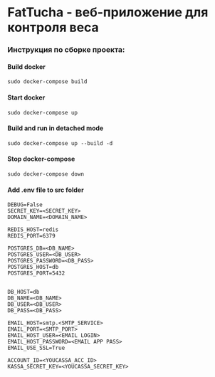 # FatTucha - веб-приложение для контроля веса

<h3> Инструкция по сборке проекта:</h3>

#### Build docker

```
sudo docker-compose build
```

#### Start docker

```
sudo docker-compose up
```

#### Build and run in detached mode

```
sudo docker-compose up --build -d
```

#### Stop docker-compose

```
sudo docker-compose down
```
#### Add .env file to src folder 

```
DEBUG=False
SECRET_KEY=<SECRET_KEY>
DOMAIN_NAME=<DOMAIN_NAME>

REDIS_HOST=redis
REDIS_PORT=6379

POSTGRES_DB=<DB_NAME>
POSTGRES_USER=<DB_USER>
POSTGRES_PASSWORD=<DB_PASS>
POSTGRES_HOST=db
POSTGRES_PORT=5432


DB_HOST=db
DB_NAME=<DB_NAME>
DB_USER=<DB_USER>
DB_PASS=<DB_PASS>

EMAIL_HOST=smtp.<SMTP_SERVICE>
EMAIL_PORT=<SMTP_PORT>
EMAIL_HOST_USER=<EMAIL LOGIN>
EMAIL_HOST_PASSWORD=<EMAIL APP PASS>
EMAIL_USE_SSL=True

ACCOUNT_ID=<YOUCASSA_ACC_ID>
KASSA_SECRET_KEY=<YOUCASSA_SECRET_KEY>
```
